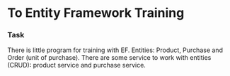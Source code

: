 # To Entity Framework Training
### Task
There is little program for training with EF.
Entities: Product, Purchase and Order (unit of purchase).
There are some service to work with entities (CRUD): product service and purchase service.